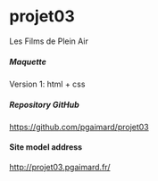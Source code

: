 # projet03
Les Films de Plein Air  

##### Maquette
Version 1: html + css

##### Repository GitHub
https://github.com/pgaimard/projet03

#### Site model address
http://projet03.pgaimard.fr/
